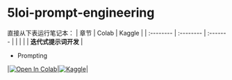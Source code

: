 # 5loi-prompt-engineering

直接从下表运行笔记本：
| 章节 | Colab | Kaggle |
| :-------- | :-------- | :------- |
| | | |
**迭代式提示词开发**
|<ul><li>Prompting</li></ul>|[![Open In Colab](https://colab.research.google.com/assets/colab-badge.svg)](https://colab.research.google.com/github/wuloi/5loi-prompt-engineering/blob/zh/Prompt_Engineering/zh/2-Prompting-zh.ipynb)|[![Kaggle](https://kaggle.com/static/images/open-in-kaggle.svg)](https://kaggle.com/kernels/welcome?src=https://github.com/wuloi/5loi-prompt-engineering/blob/zh/Prompt_Engineering/zh/2-Prompting-zh.ipynb)|